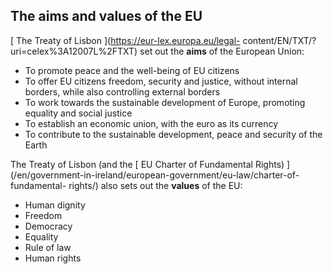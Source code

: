 ##  The aims and values of the EU

[ The Treaty of Lisbon ](https://eur-lex.europa.eu/legal-
content/EN/TXT/?uri=celex%3A12007L%2FTXT) set out the **aims** of the European
Union:

  * To promote peace and the well-being of EU citizens 
  * To offer EU citizens freedom, security and justice, without internal borders, while also controlling external borders 
  * To work towards the sustainable development of Europe, promoting equality and social justice 
  * To establish an economic union, with the euro as its currency 
  * To contribute to the sustainable development, peace and security of the Earth 

The Treaty of Lisbon (and the [ EU Charter of Fundamental Rights)
](/en/government-in-ireland/european-government/eu-law/charter-of-fundamental-
rights/) also sets out the **values** of the EU:

  * Human dignity 
  * Freedom 
  * Democracy 
  * Equality 
  * Rule of law 
  * Human rights 
